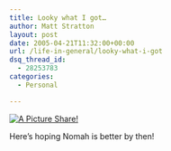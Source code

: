 ```yaml
---
title: Looky what I got…
author: Matt Stratton
layout: post
date: 2005-04-21T11:32:00+00:00
url: /life-in-general/looky-what-i-got
dsq_thread_id:
  - 28253783
categories:
  - Personal

---
```

<div class="flickrEmailPost">
  <a href="http://www.flickr.com/photos/mugsy/10280940/" title="A Picture Share!"><img src="http://photos5.flickr.com/10280940_4c4b514a30_m.jpg" alt="A Picture Share!" class="flickrEmailImage" /></a> </p>
</div>

Here&#8217;s hoping Nomah is better by then!